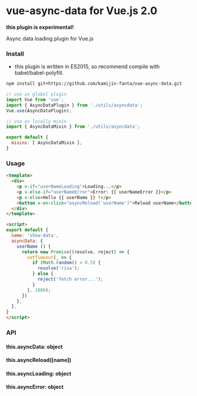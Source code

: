 # vue-async-data for Vue.js 2.0

**this plugin is experimental!**

Async data loading plugin for Vue.js

### Install

- this plugin is written in ES2015,
  so recommend compile with babel/babel-polyfill.

``` bash
npm install git+https://github.com/kamijin-fanta/vue-async-data.git
```

``` js
// use as global plugin
import Vue from 'vue';
import { AsyncDataPlugin } from './utils/asyncdata';
Vue.use(AsyncDataPlugin);
```

``` js
// use as locally mixin
import { AsyncDataMixin } from './utils/asyncdata';

export default {
  mixins: [ AsyncDataMixin ],
}
```

### Usage

``` html
<template>
  <div>
    <p v-if="userNameLoading">Loading...</p>
    <p v-else-if="userNameError">Error: {{ userNameError }}</p>
    <p v-else>Hello {{ userName }} !</p>
    <button v-on:click="asyncReload('userName')">Reload userName</button>
  </div>
</template>

<script>
export default {
  name: 'show-data',
  asyncData: {
    userName () {
      return new Promise((resolve, reject) => {
        setTimeout(_ => {
          if (Math.random() > 0.5) {
            resolve('risa');
          } else {
            reject('fetch error...');
          }
        }, 1000);
      })
    },
  },
}
</script>
```


### API

#### this.asyncData: object
#### this.asyncReload([name])
#### this.asyncLoading: object
#### this.asyncError: object

